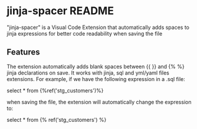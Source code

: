# jinja-spacer README

"jinja-spacer" is a Visual Code Extension that automatically adds spaces to jinja expressions for better code readability when saving the file

## Features

The extension automatically adds blank spaces between {{ }} and {% %} jinja declarations on save. It works with jinja, sql and yml/yaml files extensions. For example, if we have the following expression in a .sql file:

select * from {%ref('stg_customers')%}

when saving the file, the extension will automatically change the expression to:

select * from {% ref('stg_customers') %}
